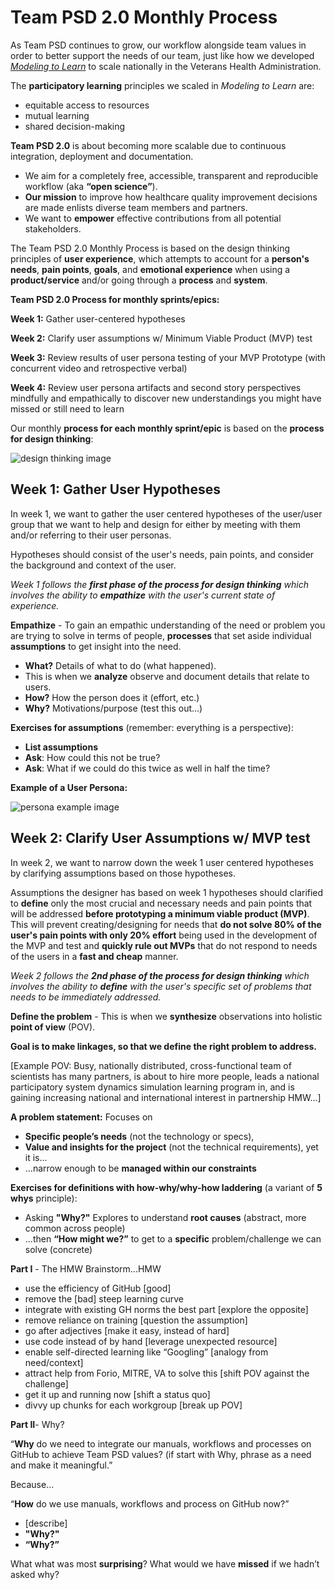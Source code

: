 # Team PSD 2.0 Monthly Process

As Team PSD continues to grow, our workflow alongside team values in order to better support the needs of our team, just like how we developed
[_Modeling to Learn_](https://mtl.how) to scale nationally in the Veterans Health Administration.

The **participatory learning** principles we scaled in _Modeling to Learn_ are:

- equitable access to resources
- mutual learning
- shared decision-making

**Team PSD 2.0** is about becoming more scalable due to continuous integration, deployment and documentation.

- We aim for a completely free, accessible, transparent and reproducible workflow (aka **“open science”**).
- **Our mission** to improve how healthcare quality improvement decisions are made enlists diverse team members and partners.
- We want to **empower** effective contributions from all potential stakeholders.

The Team PSD 2.0 Monthly Process is based on the design thinking principles of **user experience**, which attempts to account for a **person's needs**, **pain points**, **goals**, and **emotional experience** when using a **product/service** and/or going through a **process** and **system**.

**Team PSD 2.0 Process for monthly sprints/epics:**

**Week 1:** Gather user-centered hypotheses

**Week 2:** Clarify user assumptions w/ Minimum Viable Product (MVP) test

**Week 3:** Review results of user persona testing of your MVP Prototype (with concurrent video and retrospective verbal)

**Week 4:** Review user persona artifacts and second story perspectives mindfully and empathically to discover new understandings you might have missed or still need to learn

Our monthly **process for each monthly sprint/epic** is based on the **process for design thinking**:

![design thinking image](https://user-images.githubusercontent.com/30132017/100285988-cf699d00-2f26-11eb-9143-d36922ec6525.png)

## Week 1: Gather User Hypotheses

In week 1, we want to gather the user centered hypotheses of the user/user group that we want to help and design for either by meeting with them and/or referring to their user personas.

Hypotheses should consist of the user's needs, pain points, and consider the background and context of the user.

*Week 1 follows the **first phase of the process for design thinking** which involves the ability to **empathize** with the user's current state of experience.*

**Empathize** - To gain an empathic understanding of the need or problem you are trying to solve in terms of people, **processes** that set aside individual **assumptions** to get insight into the need.

- **What?** Details of what to do (what happened).
- This is when we **analyze** observe and document details that relate to users.
- **How?** How the person does it (effort, etc.)
- **Why?** Motivations/purpose (test this out...)

**Exercises for assumptions** (remember: everything is a perspective):

- **List assumptions**
- **Ask**: How could this not be true?
- **Ask**: What if we could do this twice as well in half the time?

**Example of a User Persona:**

![persona example image](https://user-images.githubusercontent.com/30132017/100286138-19eb1980-2f27-11eb-9b08-5a7b01c725b6.png)

## Week 2: Clarify User Assumptions w/ MVP test

In week 2, we want to narrow down the week 1 user centered hypotheses by clarifying assumptions based on those hypotheses.

Assumptions the designer has based on week 1 hypotheses should clarified to **define** only the most crucial and necessary needs and pain points that will be addressed **before prototyping a minimum viable product (MVP)**. This will prevent creating/designing for needs that **do not solve 80% of the user's pain points with only 20% effort** being used in the development of the MVP and test and **quickly rule out MVPs** that do not respond to needs of the users in a **fast and cheap** manner.

*Week 2 follows the **2nd phase of the process for design thinking** which involves the ability to **define** with the user's specific set of problems that needs to be immediately addressed.*

**Define the problem** - This is when we **synthesize** observations into holistic **point of view** (POV).

**Goal is to make linkages, so that we define the right problem to address.**

[Example POV: Busy, nationally distributed, cross-functional team of scientists has many partners, is about to hire more people, leads a national participatory system dynamics simulation learning program in, and is gaining increasing national and international interest in partnership HMW...]

**A problem statement:** Focuses on

- **Specific peopleʼs needs** (not the technology or specs),
- **Value and insights for the project** (not the technical requirements), yet it is...
- ...narrow enough to be **managed within our constraints**

**Exercises for definitions with how-why/why-how laddering** (a variant of **5 whys** principle):

- Asking **"Why?"** Explores to understand **root causes** (abstract, more common across people)
- ...then **“How might we?”** to get to a **specific** problem/challenge we can solve (concrete)

**Part I** - The HMW Brainstorm...HMW

- use the efficiency of GitHub [good]
- remove the [bad] steep learning curve
- integrate with existing GH norms the best part [explore the opposite]
- remove reliance on training [question the assumption]
- go after adjectives [make it easy, instead of hard]
- use code instead of by hand [leverage unexpected resource]
- enable self-directed learning like “Googling” [analogy from need/context]
- attract help from Forio, MITRE, VA to solve this [shift POV against the challenge]
- get it up and running now [shift a status quo]
- divvy up chunks for each workgroup [break up POV]

**Part II**- Why?

“**Why** do we need to integrate our manuals, workflows and processes on GitHub to achieve Team PSD values? (if start with Why, phrase as a need and make it meaningful.”

Because...

“**How** do we use manuals, workflows and process on GitHub now?”

- [describe]
- **"Why?"**
- **“Why?”**

What what was most **surprising**?
What would we have **missed** if we hadnʼt asked why?
